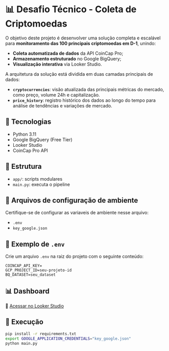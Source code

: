 # 📊 Desafio Técnico - Coleta de Criptomoedas

O objetivo deste projeto é desenvolver uma solução completa e escalável para **monitoramento das 100 principais criptomoedas em D-1**, unindo:

- **Coleta automatizada de dados** da API CoinCap Pro;
- **Armazenamento estruturado** no Google BigQuery;
- **Visualização interativa** via Looker Studio.

A arquitetura da solução está dividida em duas camadas principais de dados:

- **`cryptocurrencies`**: visão atualizada das principais métricas do mercado, como preço, volume 24h e capitalização.
- **`price_history`**: registro histórico dos dados ao longo do tempo para análise de tendências e variações de mercado.

## 🧱 Tecnologias
- Python 3.11
- Google BigQuery (Free Tier)
- Looker Studio
- CoinCap Pro API

## 📁 Estrutura
- `app/`: scripts modulares
- `main.py`: executa o pipeline

## 🔐 Arquivos de configuração de ambiente
Certifique-se de configurar as variaveis de ambiente nesse arquivo:
- `.env`
- `key_google.json`

## 🔐 Exemplo de `.env`

Crie um arquivo `.env` na raiz do projeto com o seguinte conteúdo:

```env
COINCAP_API_KEY=
GCP_PROJECT_ID=seu-projeto-id
BQ_DATASET=seu_dataset
```

## 📊 Dashboard
🔗 [Acessar no Looker Studio](https://lookerstudio.google.com/reporting/cd4e1f06-bf0e-4028-a089-5f4a25c05a87)

## 🚀 Execução

```bash
pip install -r requirements.txt
export GOOGLE_APPLICATION_CREDENTIALS="key_google.json"
python main.py
